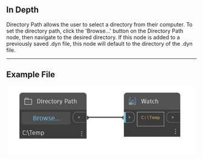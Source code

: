 ## In Depth
Directory Path allows the user to select a directory from their computer. To set the directory path, click the 'Browse...' button on the Directory Path node, then navigate to the desired directory. If this node is added to a previously saved .dyn file, this node will default to the directory of the .dyn file.
___
## Example File

![Directory Path](./CoreNodeModels.Input.Directory_img.jpg)

